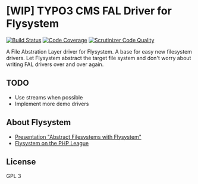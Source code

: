 # [WIP] TYPO3 CMS FAL Driver for Flysystem

[![Build Status](https://travis-ci.org/cedricziel/fal-flysystem.svg?branch=master)](https://travis-ci.org/cedricziel/fal-flysystem) [![Code Coverage](https://scrutinizer-ci.com/g/cedricziel/fal-flysystem/badges/coverage.png?b=master)](https://scrutinizer-ci.com/g/cedricziel/fal-flysystem/?branch=master) [![Scrutinizer Code Quality](https://scrutinizer-ci.com/g/cedricziel/fal-flysystem/badges/quality-score.png?b=master)](https://scrutinizer-ci.com/g/cedricziel/fal-flysystem/?branch=master)

A File Abstration Layer driver for Flysystem. A base for easy new filesystem drivers. Let
Flysystem abstract the target file system and don't worry about writing
FAL drivers over and over again.

## TODO

* Use streams when possible
* Implement more demo drivers

## About Flysystem

* [Presentation "Abstract Filesystems with Flysystem"](http://de.slideshare.net/ikbenfrankdejonge/abstract-filesystems-with-flysystem)
* [Flysystem on the PHP League](http://flysystem.thephpleague.com/)

## License

GPL 3
